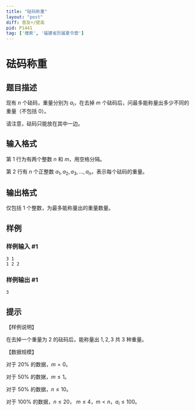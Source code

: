 ```yaml
---
title: "砝码称重"
layout: "post"
diff: 普及+/提高
pid: P1441
tag: ['搜索', '福建省历届夏令营']
---
```

# 砝码称重
## 题目描述

现有 $n$ 个砝码，重量分别为 $a_i$，在去掉 $m$ 个砝码后，问最多能称量出多少不同的重量（不包括 $0$）。

请注意，砝码只能放在其中一边。
## 输入格式

第 $1$ 行为有两个整数 $n$ 和 $m$，用空格分隔。

第 $2$ 行有 $n$ 个正整数 $a_1, a_2, a_3,\ldots , a_n$，表示每个砝码的重量。

## 输出格式

仅包括 $1$ 个整数，为最多能称量出的重量数量。

## 样例

### 样例输入 #1
```
3 1
1 2 2
```
### 样例输出 #1
```
3
```
## 提示

【样例说明】

在去掉一个重量为 $2$ 的砝码后，能称量出 $1, 2, 3$ 共 $3$ 种重量。


【数据规模】

对于 $20\%$ 的数据，$m=0$。

对于 $50\%$ 的数据，$m\leq 1$。

对于 $50\%$ 的数据，$n\leq 10$。

对于 $100\%$ 的数据，$n\leq 20$， $m\leq 4$，$m < n$，$a_i\leq 100$。

